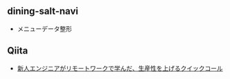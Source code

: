 ## dining-salt-navi
- メニューデータ整形

## Qiita
- [新人エンジニアがリモートワークで学んだ、生産性を上げるクイックコール](https://qiita.com/Meerkat39/items/a4a7dfa2eb349e9d10f4)